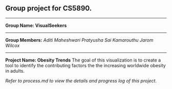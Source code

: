 Group project for CS5890. 
-

---

**Group Name: VisualSeekers**

---

**Group Members:**
  *Aditi Maheshwari*
  *Pratyusha Sai Kamarouthu*
  *Jarom Wilcox*

---

**Project Name: Obesity Trends**
The goal of this visualization is to create a tool to identify the contributing factors the the increasing worldwide obesity in adults. 

*Refer to process.md to view the details and progress log of this project.*
